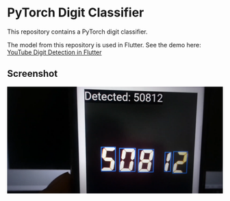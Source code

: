 # PyTorch Digit Classifier
This repository contains a PyTorch digit classifier.

The model from this repository is used in Flutter. See the demo here: [YouTube Digit Detection in Flutter](https://youtube.com/playlist?list=PLuVz-FGt23yIQaxZakrhQMe0p5vFv4bGn&feature=shared)

## Screenshot
<p align="center">
  <img src="screen.png">
</p>
